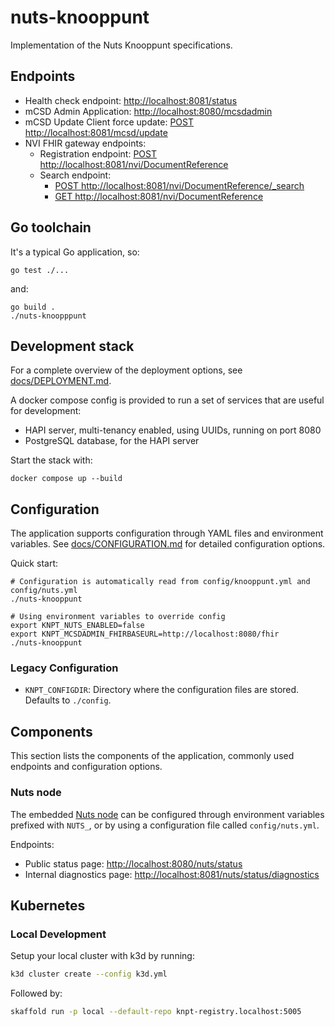 # nuts-knooppunt

Implementation of the Nuts Knooppunt specifications.

## Endpoints

- Health check endpoint: [http://localhost:8081/status](http://localhost:8081/status)
- mCSD Admin Application: [http://localhost:8080/mcsdadmin](http://localhost:8080/mcsdadmin)
- mCSD Update Client force update: [POST http://localhost:8081/mcsd/update](http://localhost:8081/mcsd/update)
- NVI FHIR gateway endpoints:
  - Registration endpoint: [POST http://localhost:8081/nvi/DocumentReference](http://localhost:8081/nvi/DocumentReference)
  - Search endpoint:
    - [POST http://localhost:8081/nvi/DocumentReference/_search](http://localhost:8081/nvi/DocumentReference/_search)
    - [GET http://localhost:8081/nvi/DocumentReference](http://localhost:8081/nvi/DocumentReference)

## Go toolchain

It's a typical Go application, so:

```shell
go test ./...
```

and:

```shell
go build .
./nuts-knoopppunt
```

## Development stack

For a complete overview of the deployment options, see [docs/DEPLOYMENT.md](docs/DEPLOYMENT.md).

A docker compose config is provided to run a set of services that are useful for development:

- HAPI server, multi-tenancy enabled, using UUIDs, running on port 8080
- PostgreSQL database, for the HAPI server

Start the stack with:

```shell
docker compose up --build
```

## Configuration

The application supports configuration through YAML files and environment variables. See [docs/CONFIGURATION.md](docs/CONFIGURATION.md) for detailed configuration options.

Quick start:

```shell
# Configuration is automatically read from config/knooppunt.yml and config/nuts.yml
./nuts-knooppunt

# Using environment variables to override config
export KNPT_NUTS_ENABLED=false
export KNPT_MCSDADMIN_FHIRBASEURL=http://localhost:8080/fhir
./nuts-knooppunt
```

### Legacy Configuration

- `KNPT_CONFIGDIR`: Directory where the configuration files are stored. Defaults to `./config`.

## Components

This section lists the components of the application, commonly used endpoints and configuration options.

### Nuts node
The embedded [Nuts node](https://github.com/nuts-foundation/nuts-node) can be configured through environment variables prefixed with `NUTS_`, or by using a configuration file called `config/nuts.yml`.

Endpoints:
- Public status page: [http://localhost:8080/nuts/status](http://localhost:8080/nuts/status)
- Internal diagnostics page: [http://localhost:8081/nuts/status/diagnostics](http://localhost:8081/nuts/status/diagnostics)

## Kubernetes

### Local Development

Setup your local cluster with k3d by running:

```bash
k3d cluster create --config k3d.yml
```

Followed by:

```bash
skaffold run -p local --default-repo knpt-registry.localhost:5005
```
